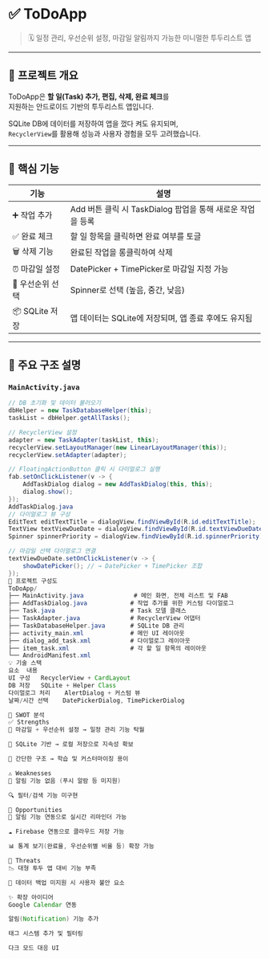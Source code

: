 # ✅ ToDoApp  
> 🗓️ 일정 관리, 우선순위 설정, 마감일 알림까지 가능한 미니멀한 투두리스트 앱

---

## 🧾 프로젝트 개요

ToDoApp은 **할 일(Task) 추가, 편집, 삭제, 완료 체크**를  
지원하는 안드로이드 기반의 투두리스트 앱입니다.  

SQLite DB에 데이터를 저장하여 앱을 껐다 켜도 유지되며,  
`RecyclerView`를 활용해 성능과 사용자 경험을 모두 고려했습니다.

---

## 🧩 핵심 기능

| 기능             | 설명                                                                    |
|------------------|-------------------------------------------------------------------------|
| ➕ 작업 추가       | Add 버튼 클릭 시 TaskDialog 팝업을 통해 새로운 작업을 등록               |
| ✅ 완료 체크       | 할 일 항목을 클릭하면 완료 여부를 토글                                 |
| 🗑️ 삭제 기능       | 완료된 작업을 롱클릭하여 삭제                                           |
| ⏰ 마감일 설정     | DatePicker + TimePicker로 마감일 지정 가능                              |
| 🎯 우선순위 선택   | Spinner로 선택 (높음, 중간, 낮음)                                       |
| 📦 SQLite 저장     | 앱 데이터는 SQLite에 저장되며, 앱 종료 후에도 유지됨                   |

---

## 🧠 주요 구조 설명

### `MainActivity.java`

```java
// DB 초기화 및 데이터 불러오기
dbHelper = new TaskDatabaseHelper(this);
taskList = dbHelper.getAllTasks();

// RecyclerView 설정
adapter = new TaskAdapter(taskList, this);
recyclerView.setLayoutManager(new LinearLayoutManager(this));
recyclerView.setAdapter(adapter);

// FloatingActionButton 클릭 시 다이얼로그 실행
fab.setOnClickListener(v -> {
    AddTaskDialog dialog = new AddTaskDialog(this, this);
    dialog.show();
});
AddTaskDialog.java
// 다이얼로그 뷰 구성
EditText editTextTitle = dialogView.findViewById(R.id.editTextTitle);
TextView textViewDueDate = dialogView.findViewById(R.id.textViewDueDate);
Spinner spinnerPriority = dialogView.findViewById(R.id.spinnerPriority);

// 마감일 선택 다이얼로그 연결
textViewDueDate.setOnClickListener(v -> {
    showDatePicker(); // → DatePicker + TimePicker 조합
});
📂 프로젝트 구성도
ToDoApp/
├── MainActivity.java              # 메인 화면, 전체 리스트 및 FAB
├── AddTaskDialog.java            # 작업 추가를 위한 커스텀 다이얼로그
├── Task.java                     # Task 모델 클래스
├── TaskAdapter.java              # RecyclerView 어댑터
├── TaskDatabaseHelper.java       # SQLite DB 관리
├── activity_main.xml             # 메인 UI 레이아웃
├── dialog_add_task.xml           # 다이얼로그 레이아웃
├── item_task.xml                 # 각 할 일 항목의 레이아웃
└── AndroidManifest.xml
💡 기술 스택
요소	내용
UI 구성	RecyclerView + CardLayout
DB 저장	SQLite + Helper Class
다이얼로그 처리	AlertDialog + 커스텀 뷰
날짜/시간 선택	DatePickerDialog, TimePickerDialog

🧠 SWOT 분석
✅ Strengths
📅 마감일 + 우선순위 설정 → 일정 관리 기능 탁월

💾 SQLite 기반 → 로컬 저장으로 지속성 확보

📱 간단한 구조 → 학습 및 커스터마이징 용이

⚠️ Weaknesses
📲 알림 기능 없음 (푸시 알람 등 미지원)

🔍 필터/검색 기능 미구현

🌱 Opportunities
🔔 알림 기능 연동으로 실시간 리마인더 가능

☁ Firebase 연동으로 클라우드 저장 가능

📊 통계 보기(완료율, 우선순위별 비율 등) 확장 가능

🚫 Threats
📉 대형 투두 앱 대비 기능 부족

📵 데이터 백업 미지원 시 사용자 불안 요소

✨ 확장 아이디어
Google Calendar 연동

알림(Notification) 기능 추가

태그 시스템 추가 및 필터링

다크 모드 대응 UI


